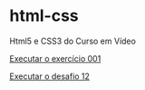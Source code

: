 # html-css
 Html5 e CSS3 do Curso em Vídeo

 <a href="https://welberrapozo.github.io/html-css/Exercícios/ex001/index.html">Executar o exercício 001</a>

 <a href="https://welberrapozo.github.io/html-css/Desafios/Módulo 02/12/index.html">Executar o desafio 12</a>
